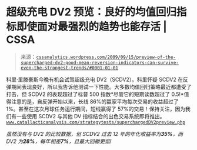 <!--yml

分类：未分类

日期：2024-05-12 18:48:36

-->

# 超级充电 DV2 预览：良好的均值回归指标即使面对最强烈的趋势也能存活 | CSSA

> 来源：[`cssanalytics.wordpress.com/2009/09/15/preview-of-the-supercharged-dv2-good-mean-reversion-indicators-can-survive-even-the-strongest-trends/#0001-01-01`](https://cssanalytics.wordpress.com/2009/09/15/preview-of-the-supercharged-dv2-good-mean-reversion-indicators-can-survive-even-the-strongest-trends/#0001-01-01)

科里·里滕豪斯今晚有机会试驾超级充电 DV2（SCDV2）。科里怀疑 SCDV2 在反弹期间表现良好，所以我告诉他测试一下性能。大多数均值回归策略最近都遭受了打击，但 SCDV2 的表现超过了标普 500 指数*尽管它的短期读数超过了 0.5!*值得注意的是，自反弹开始以来，长线 86%的赢家平均每次交易的收益超过了 1%。甚至在这次月球任务运行期间，短线赢得了 57%的交易！保持关注，因为我们有一些使用 SCDV2 与其他 DV 指标结合的出色交易系统即将推出。[`www.catallacticanalysis.com/strategytests/superchargedDV2preview.php`](http://www.catallacticanalysis.com/strategytests/superchargedDV2preview.php)

*虽然没有与 DV2 的比较数据，但 SCDV2 过去 12 年的年化收益率为**35%**，而 DV2 为**28%**，每年相差**7%**，且最大回撤更低!*
